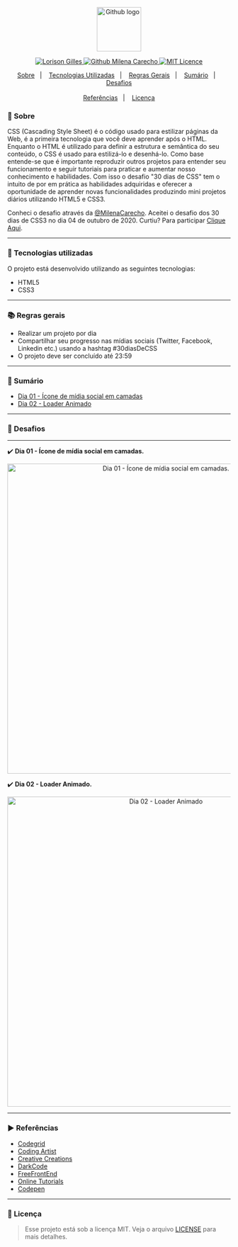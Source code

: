 
<p align="center">	
      <a href="#">
      <img alt="Github logo" src="https://github.com/Gilles30/30DiasDeCSS/blob/master/Desafios/img/github_logo.png" height="100"/>
      </a>
</p>

<p align="center">	
   <a href="https://www.linkedin.com/in/Gilles30/">
      <img alt="Lorison Gilles" src="https://img.shields.io/badge/-Lorison Gilles-0077B5?style=flat&logo=Linkedin&logoColor=white" />
  </a>
  
  <a href="https://github.com/MilenaCarecho">
      <img alt="Github Milena Carecho" src="https://img.shields.io/badge/Made%20by-Milena Carecho-6f92ac?style=flat" />
  </a>
  
  <a href="https://github.com/Gilles30/30DiasDeCSS/blob/master/LICENSE">
      <img alt="MIT Licence" src="https://img.shields.io/badge/Licence-MIT-6f92ac?style=flat" />
  </a>
  
</p>

<p align="center">
  <a href="#-sobre">Sobre</a>&nbsp;&nbsp;&nbsp;|&nbsp;&nbsp;&nbsp;
  <a href="#-tecnologias-utilizadas">Tecnologias Utilizadas</a>&nbsp;&nbsp;&nbsp;|&nbsp;&nbsp;&nbsp;
  <a href="#-regras-gerais">Regras Gerais</a>&nbsp;&nbsp;&nbsp;|&nbsp;&nbsp;&nbsp;
  <a href="#-sumário">Sumário</a>&nbsp;&nbsp;&nbsp;|&nbsp;&nbsp;&nbsp;
  <a href="#-desafios">Desafios</a><br><br>
  <a href="#%EF%B8%8F-referências">Referências</a>&nbsp;&nbsp;&nbsp;|&nbsp;&nbsp;&nbsp;
  <a href="#-licença">Licença</a>    
</p>

### 📖 Sobre 

CSS (Cascading Style Sheet) é o código usado para estilizar páginas da Web, é a primeira tecnologia que você deve aprender após o HTML. Enquanto o HTML é utilizado para definir a estrutura e semântica do seu conteúdo, o CSS é usado para estilizá-lo e desenhá-lo.  Como base entende-se que é importante reproduzir outros projetos para entender seu funcionamento e seguir tutoriais para praticar e aumentar nosso conhecimento e habilidades. Com isso o desafio "30 dias de CSS" tem o intuito de por em prática as habilidades adquiridas e oferecer a oportunidade de aprender novas funcionalidades produzindo mini projetos diários utilizando HTML5 e CSS3.

Conheci o desafio através da [@MilenaCarecho](https://github.com/MilenaCarecho/30diasDeCSS/issues/1). Aceitei o desafio dos 30 dias de CSS3 no dia 04 de outubro de 2020. Curtiu? Para participar [Clique Aqui](https://github.com/MilenaCarecho/30diasDeCSS/issues/1).

--- 

### 🚀 Tecnologias utilizadas

O projeto está desenvolvido utilizando as seguintes tecnologias:

- HTML5
- CSS3

--- 

### 📚 Regras gerais

* Realizar um projeto por dia
* Compartilhar seu progresso nas mídias sociais (Twitter, Facebook, Linkedin etc.) usando a hashtag #30diasDeCSS
* O projeto deve ser concluído até 23:59

--- 

### 📑 Sumário

* [Dia 01 - Ícone de mídia social em camadas](#id01)
* [Dia 02 - Loader Animado](#id02)


--- 

### 📌 Desafios

--- 

✔️ <b>Dia 01 - Ícone de mídia social em camadas. <a name="id01"></a></b>
<p align="center"><img src="https://github.com/Gilles30/30DiasDeCSS/blob/master/Desafios/img/desafio01.gif" alt="Dia 01 - Ícone de mídia social em camadas."  width="700"></p>

✔️ <b>Dia 02 - Loader Animado. <a name="id02"></a></b>
<p align="center"><img src="https://github.com/Gilles30/30DiasDeCSS/blob/master/Desafios/img/desafio02.gif" alt="Dia 02 - Loader Animado"  width="700"></p>

--- 

### ▶️ Referências 

* [Codegrid](https://www.youtube.com/c/Codegrid)
* [Coding Artist](https://www.youtube.com/channel/UC15exV5s79D_aYGADudlwpQ)
* [Creative Creations](https://www.youtube.com/c/CreativeCreationsYT/videos)
* [DarkCode](https://www.youtube.com/channel/UCD3KVjbb7aq2OiOffuungzw)
* [FreeFrontEnd](https://www.youtube.com/channel/UCGr_1whd05px8Jiksu_XVzQ)
* [Online Tutorials](https://www.youtube.com/channel/UCbwXnUipZsLfUckBPsC7Jog)
* [Codepen](https://codepen.io/)

--- 

### 📜 Licença

> Esse projeto está sob a licença MIT. Veja o arquivo [LICENSE](LICENSE) para mais detalhes.
